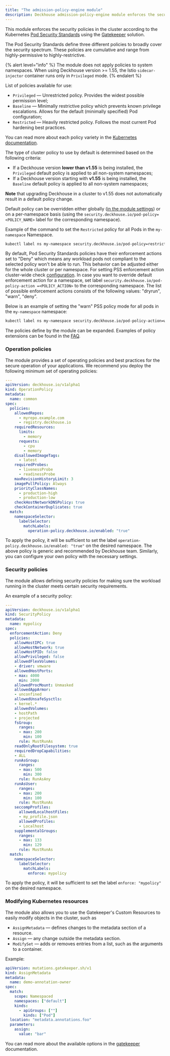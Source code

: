 ```yaml
---
title: "The admission-policy-engine module"
description: Deckhouse admission-policy-engine module enforces the security policies in a Kubernetes cluster according to the Kubernetes Pod Security Standards.
---
```


This module enforces the security policies in the cluster according to the Kubernetes [Pod Security Standards](https://kubernetes.io/docs/concepts/security/pod-security-standards/) using the [Gatekeeper](https://open-policy-agent.github.io/gatekeeper/website/docs/) solution.

The Pod Security Standards define three different policies to broadly cover the security spectrum. These policies are cumulative and range from highly-permissive to highly-restrictive.

{% alert level="info" %}
The module does not apply policies to system namespaces.
When using Deckhouse version >= 1.55, the Istio `sidecar-injector` container runs only in `Privileged` mode.
{% endalert %}

List of policies available for use:
- `Privileged` — Unrestricted policy. Provides the widest possible permission level;
- `Baseline` — Minimally restrictive policy which prevents known privilege escalations. Allows for the default (minimally specified) Pod configuration;
- `Restricted` — Heavily restricted policy. Follows the most current Pod hardening best practices.

You can read more about each policy variety in the [Kubernetes documentation](https://kubernetes.io/docs/concepts/security/pod-security-standards/#profile-details).

The type of cluster policy to use by default is determined based on the following criteria:
- If a Deckhouse version **lower than v1.55** is being installed, the `Privileged` default policy is applied to all non-system namespaces;
- If a Deckhouse version starting with **v1.55** is being installed, the `Baseline` default policy is applied to all non-system namespaces;

**Note** that upgrading Deckhouse in a cluster to v1.55 does not automatically result in a default policy change.

Default policy can be overridden either globally ([in the module settings](configuration.html#parameters-podsecuritystandards-defaultpolicy)) or on a per-namespace basis (using the `security.deckhouse.io/pod-policy=<POLICY_NAME>` label for the corresponding namespace).

Example of the command to set the `Restricted` policy for all Pods in the `my-namespace` Namespace.

```bash
kubectl label ns my-namespace security.deckhouse.io/pod-policy=restricted
```

By default, Pod Security Standards policies have their enforcement actions set to "Deny" which means any workload pods not compliant to the selected policy won't be able to run. This behavior can be adjusted either for the whole cluster or per namespace. For setting PSS enforcement action cluster-wide check [configuration](configuration.html#parameters-podsecuritystandards-enforcementaction). In case you want to override default enforcement action for a namespace, set label `security.deckhouse.io/pod-policy-action =<POLICY_ACTION>` to the corresponding namespace. The list of possible enforcement actions consists of the following values: "dryrun", "warn", "deny".

Below is an example of setting the "warn" PSS policy mode for all pods in the `my-namespace` namespace:

```bash
kubectl label ns my-namespace security.deckhouse.io/pod-policy-action=warn
```

The policies define by the module can be expanded. Examples of policy extensions can be found in the [FAQ](faq.html).

### Operation policies

The module provides a set of operating policies and best practices for the secure operation of your applications.
We recommend you deploy the following minimum set of operating policies:

```yaml
---
apiVersion: deckhouse.io/v1alpha1
kind: OperationPolicy
metadata:
  name: common
spec:
  policies:
    allowedRepos:
      - myrepo.example.com
      - registry.deckhouse.io
    requiredResources:
      limits:
        - memory
      requests:
        - cpu
        - memory
    disallowedImageTags:
      - latest
    requiredProbes:
      - livenessProbe
      - readinessProbe
    maxRevisionHistoryLimit: 3
    imagePullPolicy: Always
    priorityClassNames:
      - production-high
      - production-low
    checkHostNetworkDNSPolicy: true
    checkContainerDuplicates: true
  match:
    namespaceSelector:
      labelSelector:
        matchLabels:
          operation-policy.deckhouse.io/enabled: "true"
```

To apply the policy, it will be sufficient to set the label `operation-policy.deckhouse.io/enabled: "true"` on the desired namespace.
The above policy is generic and recommended by Deckhouse team. Similarly, you can configure your own policy with the necessary settings.

### Security policies

The module allows defining security policies for making sure the workload running in the cluster meets certain security requirements.

An example of a security policy:

```yaml
---
apiVersion: deckhouse.io/v1alpha1
kind: SecurityPolicy
metadata:
  name: mypolicy
spec:
  enforcementAction: Deny
  policies:
    allowHostIPC: true
    allowHostNetwork: true
    allowHostPID: false
    allowPrivileged: false
    allowedFlexVolumes:
    - driver: vmware
    allowedHostPorts:
    - max: 4000
      min: 2000
    allowedProcMount: Unmasked
    allowedAppArmor:
    - unconfined
    allowedUnsafeSysctls:
    - kernel.*
    allowedVolumes:
    - hostPath
    - projected
    fsGroup:
      ranges:
      - max: 200
        min: 100
      rule: MustRunAs
    readOnlyRootFilesystem: true
    requiredDropCapabilities:
    - ALL
    runAsGroup:
      ranges:
      - max: 500
        min: 300
      rule: RunAsAny
    runAsUser:
      ranges:
      - max: 200
        min: 100
      rule: MustRunAs
    seccompProfiles:
      allowedLocalhostFiles:
      - my_profile.json
      allowedProfiles:
      - Localhost
    supplementalGroups:
      ranges:
      - max: 133
        min: 129
      rule: MustRunAs
  match:
    namespaceSelector:
      labelSelector:
        matchLabels:
          enforce: mypolicy
```

To apply the policy, it will be sufficient to set the label `enforce: "mypolicy"` on the desired namespace.

### Modifying Kubernetes resources

The module also allows you to use the Gatekeeper's Custom Resources to easily modify objects in the cluster, such as
- `AssignMetadata` — defines changes to the metadata section of a resource.
- `Assign` —  any change outside the metadata section.
- `ModifySet` —  adds or removes entries from a list, such as the arguments to a container.

Example:

```yaml
apiVersion: mutations.gatekeeper.sh/v1
kind: AssignMetadata
metadata:
  name: demo-annotation-owner
spec:
  match:
    scope: Namespaced
    namespaces: ["default"]
    kinds:
      - apiGroups: [""]
        kinds: ["Pod"]
  location: "metadata.annotations.foo"
  parameters:
    assign:
      value: "bar"
```

You can read more about the available options in the [gatekeeper](https://open-policy-agent.github.io/gatekeeper/website/docs/mutation/) documentation.
